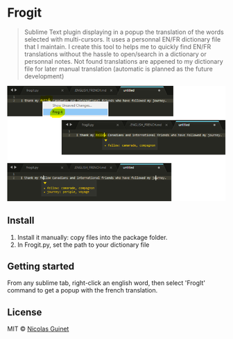 # Frogit
>Sublime Text plugin displaying in a popup the translation of the words selected with multi-cursors. It uses a personnal EN/FR dictionary file that I maintain. I create this tool to helps me to quickly find EN/FR translations without the hassle to open/search in a dictionary or personnal notes. Not found translations are appened to my dictionary file for later manual translation (automatic is planned as the  future development)

![click one word + right-click to translate](img/frogit_demo.png)

## Install

1. Install it manually: copy files into the package folder. 
2. In Frogit.py, set the path to your dictionary file

## Getting started

From any sublime tab, right-click an english word, then select 'FrogIt' command to get a popup with the french translation.

## License

MIT © [Nicolas Guinet](https://github.com/guinetn/)
